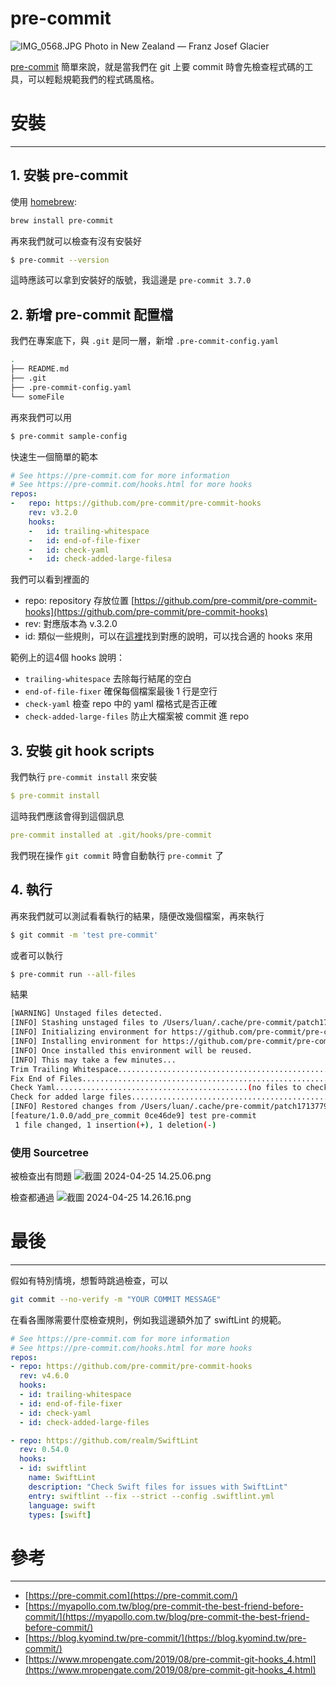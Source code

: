 # pre-commit

![IMG_0568.JPG](https://github.com/chengyang1380/ProgrammingNotes/blob/main/Images/pre-commit/IMG_0568.jpg?raw=true) Photo in New Zealand — Franz Josef Glacier

[pre-commit](https://pre-commit.com) 簡單來說，就是當我們在 git 上要 commit 時會先檢查程式碼的工具，可以輕鬆規範我們的程式碼風格。

# 安裝

---

## 1.  安裝 pre-commit

使用 [homebrew](https://brew.sh/):

```bash
brew install pre-commit
```

再來我們就可以檢查有沒有安裝好

```bash
$ pre-commit --version
```

這時應該可以拿到安裝好的版號，我這邊是 `pre-commit 3.7.0`

## 2.  新增 pre-commit 配置檔

我們在專案底下，與 `.git` 是同一層，新增 `.pre-commit-config.yaml` 

```bash
.
├── README.md
├── .git
├── .pre-commit-config.yaml
└── someFile
```

再來我們可以用 

```bash
$ pre-commit sample-config
```

快速生一個簡單的範本

```yaml
# See https://pre-commit.com for more information
# See https://pre-commit.com/hooks.html for more hooks
repos:
-   repo: https://github.com/pre-commit/pre-commit-hooks
    rev: v3.2.0
    hooks:
    -   id: trailing-whitespace
    -   id: end-of-file-fixer
    -   id: check-yaml
    -   id: check-added-large-filesa
```

我們可以看到裡面的 

- repo: repository 存放位置 [https://github.com/pre-commit/pre-commit-hooks](https://github.com/pre-commit/pre-commit-hooks)
- rev: 對應版本為 v.3.2.0
- id: 類似一些規則，可以在[這裡](https://pre-commit.com/hooks.html)找到對應的說明，可以找合適的 hooks 來用

範例上的這4個 hooks 說明：

- `trailing-whitespace` 去除每行結尾的空白
- `end-of-file-fixer` 確保每個檔案最後 1 行是空行
- `check-yaml` 檢查 repo 中的 yaml 檔格式是否正確
- `check-added-large-files` 防止大檔案被 commit 進 repo

## 3.  安裝 git hook scripts

我們執行 `pre-commit install` 來安裝

```yaml
$ pre-commit install
```

這時我們應該會得到這個訊息

```yaml
pre-commit installed at .git/hooks/pre-commit
```

我們現在操作 `git commit` 時會自動執行 `pre-commit` 了

## 4.  執行

再來我們就可以測試看看執行的結果，隨便改幾個檔案，再來執行

```bash
$ git commit -m 'test pre-commit'
```

或者可以執行 

```bash
$ pre-commit run --all-files
```

結果

```bash
[WARNING] Unstaged files detected.
[INFO] Stashing unstaged files to /Users/luan/.cache/pre-commit/patch1713779107-92771.
[INFO] Initializing environment for https://github.com/pre-commit/pre-commit-hooks.
[INFO] Installing environment for https://github.com/pre-commit/pre-commit-hooks.
[INFO] Once installed this environment will be reused.
[INFO] This may take a few minutes...
Trim Trailing Whitespace.................................................Passed
Fix End of Files.........................................................Passed
Check Yaml...........................................(no files to check)Skipped
Check for added large files..............................................Passed
[INFO] Restored changes from /Users/luan/.cache/pre-commit/patch1713779107-92771.
[feature/1.0.0/add_pre_commit 0ce46de9] test pre-commit
 1 file changed, 1 insertion(+), 1 deletion(-)
```

### 使用 Sourcetree
被檢查出有問題
![截圖 2024-04-25 14.25.06.png](https://github.com/chengyang1380/ProgrammingNotes/blob/main/Images/pre-commit/%25E6%2588%25AA%25E5%259C%2596_2024-04-25_14.25.06.png?raw=true)

檢查都通過
![截圖 2024-04-25 14.26.16.png](https://github.com/chengyang1380/ProgrammingNotes/blob/main/Images/pre-commit/%25E6%2588%25AA%25E5%259C%2596_2024-04-25_14.26.16.png?raw=true)

# 最後

---
假如有特別情境，想暫時跳過檢查，可以

```bash
git commit --no-verify -m "YOUR COMMIT MESSAGE"
```

在看各團隊需要什麼檢查規則，例如我這邊額外加了 swiftLint 的規範。

```yaml
# See https://pre-commit.com for more information
# See https://pre-commit.com/hooks.html for more hooks
repos:
- repo: https://github.com/pre-commit/pre-commit-hooks
  rev: v4.6.0
  hooks:
  - id: trailing-whitespace
  - id: end-of-file-fixer
  - id: check-yaml
  - id: check-added-large-files

- repo: https://github.com/realm/SwiftLint
  rev: 0.54.0
  hooks:
  - id: swiftlint
    name: SwiftLint
    description: "Check Swift files for issues with SwiftLint"
    entry: swiftlint --fix --strict --config .swiftlint.yml
    language: swift
    types: [swift]
```

# 參考

---

- [https://pre-commit.com](https://pre-commit.com/)
- [https://myapollo.com.tw/blog/pre-commit-the-best-friend-before-commit/](https://myapollo.com.tw/blog/pre-commit-the-best-friend-before-commit/)
- [https://blog.kyomind.tw/pre-commit/](https://blog.kyomind.tw/pre-commit/)
- [https://www.mropengate.com/2019/08/pre-commit-git-hooks_4.html](https://www.mropengate.com/2019/08/pre-commit-git-hooks_4.html)
